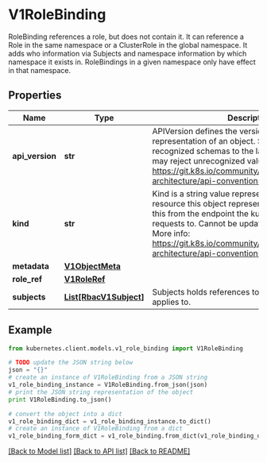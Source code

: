 # V1RoleBinding

RoleBinding references a role, but does not contain it.  It can reference a Role in the same namespace or a ClusterRole in the global namespace. It adds who information via Subjects and namespace information by which namespace it exists in.  RoleBindings in a given namespace only have effect in that namespace.

## Properties
Name | Type | Description | Notes
------------ | ------------- | ------------- | -------------
**api_version** | **str** | APIVersion defines the versioned schema of this representation of an object. Servers should convert recognized schemas to the latest internal value, and may reject unrecognized values. More info: https://git.k8s.io/community/contributors/devel/sig-architecture/api-conventions.md#resources | [optional] 
**kind** | **str** | Kind is a string value representing the REST resource this object represents. Servers may infer this from the endpoint the kubernetes.client submits requests to. Cannot be updated. In CamelCase. More info: https://git.k8s.io/community/contributors/devel/sig-architecture/api-conventions.md#types-kinds | [optional] 
**metadata** | [**V1ObjectMeta**](V1ObjectMeta.md) |  | [optional] 
**role_ref** | [**V1RoleRef**](V1RoleRef.md) |  | 
**subjects** | [**List[RbacV1Subject]**](RbacV1Subject.md) | Subjects holds references to the objects the role applies to. | [optional] 

## Example

```python
from kubernetes.client.models.v1_role_binding import V1RoleBinding

# TODO update the JSON string below
json = "{}"
# create an instance of V1RoleBinding from a JSON string
v1_role_binding_instance = V1RoleBinding.from_json(json)
# print the JSON string representation of the object
print V1RoleBinding.to_json()

# convert the object into a dict
v1_role_binding_dict = v1_role_binding_instance.to_dict()
# create an instance of V1RoleBinding from a dict
v1_role_binding_form_dict = v1_role_binding.from_dict(v1_role_binding_dict)
```
[[Back to Model list]](../README.md#documentation-for-models) [[Back to API list]](../README.md#documentation-for-api-endpoints) [[Back to README]](../README.md)


